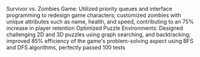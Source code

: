 Survivor vs. Zombies Game: Utilized priority queues and interface programming to redesign game characters; customized zombies with unique attributes such as name, health, and speed, contributing to an 75% increase in player retention
Optimized Puzzle Environments: Designed challenging 2D and 3D puzzles using graph searching, and backtracking;
improved 85% efficiency of the game's problem-solving aspect using BFS and DFS algorithms, perfectly passed 100 tests
